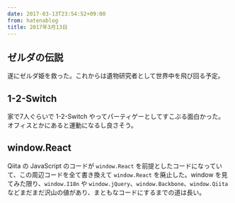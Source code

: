 ```yaml
---
date: 2017-03-13T23:54:52+09:00
from: hatenablog
title: 2017年3月13日
---
```


<h2>ゼルダの伝説</h2>

<p>遂にゼルダ姫を救った。これからは遺物研究者として世界中を飛び回る予定。</p>

<h2>1-2-Switch</h2>

<p>家で7人ぐらいで 1-2-Switch やってパーティゲーとしてすこぶる面白かった。オフィスとかにあると運動になるし良さそう。</p>

<h2>window.React</h2>

<p>Qiita の JavaScript のコードが <code>window.React</code> を前提としたコードになっていて、この周辺コードを全て書き換えて <code>window.React</code> を廃止した。window を見てみた限り、<code>window.I18n</code> や <code>window.jQuery</code>、<code>window.Backbone</code>、<code>window.Qiita</code> などまだまだ沢山の値があり、まともなコードにするまでの道は長い。</p>

